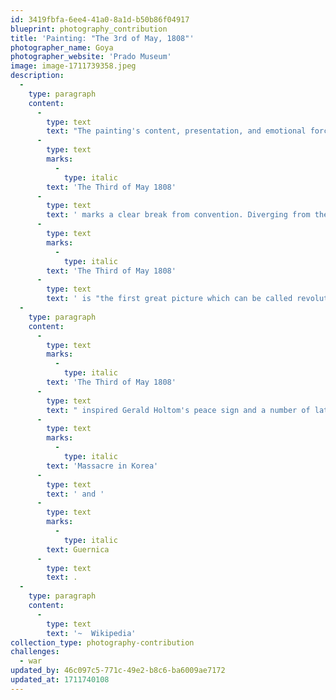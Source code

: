 ```yaml
---
id: 3419fbfa-6ee4-41a0-8a1d-b50b86f04917
blueprint: photography_contribution
title: 'Painting: "The 3rd of May, 1808"'
photographer_name: Goya
photographer_website: 'Prado Museum'
image: image-1711739358.jpeg
description:
  -
    type: paragraph
    content:
      -
        type: text
        text: "The painting's content, presentation, and emotional force secure its status as a ground-breaking, archetypal image of the horrors of war. Although it draws on many sources from both high and popular art, "
      -
        type: text
        marks:
          -
            type: italic
        text: 'The Third of May 1808'
      -
        type: text
        text: ' marks a clear break from convention. Diverging from the traditions of Christian art and traditional depictions of war, it has no distinct precedent, and is acknowledged as one of the first paintings of the modern era.[3] According to the art historian Kenneth Clark, '
      -
        type: text
        marks:
          -
            type: italic
        text: 'The Third of May 1808'
      -
        type: text
        text: ' is "the first great picture which can be called revolutionary in every sense of the word, in style, in subject, and in intention".'
  -
    type: paragraph
    content:
      -
        type: text
        marks:
          -
            type: italic
        text: 'The Third of May 1808'
      -
        type: text
        text: " inspired Gerald Holtom's peace sign and a number of later major paintings, including a series by Édouard Manet, and Pablo Picasso's "
      -
        type: text
        marks:
          -
            type: italic
        text: 'Massacre in Korea'
      -
        type: text
        text: ' and '
      -
        type: text
        marks:
          -
            type: italic
        text: Guernica
      -
        type: text
        text: .
  -
    type: paragraph
    content:
      -
        type: text
        text: '~  Wikipedia'
collection_type: photography-contribution
challenges:
  - war
updated_by: 46c097c5-771c-49e2-b8c6-ba6009ae7172
updated_at: 1711740108
---
```

